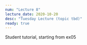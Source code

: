 ```yaml
---
num: "Lecture 8"
lecture_date: 2020-10-20
desc: "Tuesday Lecture (topic tbd)"
ready: true
---
```


Student tutorial, starting from ex05
